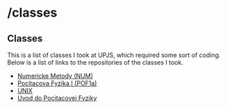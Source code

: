 # /classes

##  Classes
This is a list of classes I took at UPJS, which required some sort of coding.
Below is a list of links to the repositories of the classes I took.
- [Numericke Metody (NUM)](https://github.com/miroslavkurka/numericke-metody-2022)
- [Pocitacova Fyzika I (POF1a)](https://github.com/miroslavkurka/POF1a)
- [UNIX]()
- [Uvod do Pocitacovej Fyziky](https://github.com/miroslavkurka/uvod-do-pocitacovej-fyziky-2022)
